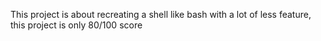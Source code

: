 This project is about recreating a shell like bash with a lot of less feature, this project is only 80/100 score